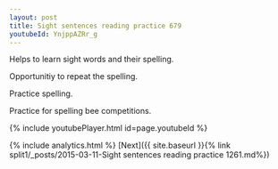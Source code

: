 ```yaml
---
layout: post
title: Sight sentences reading practice 679
youtubeId: YnjppAZRr_g
---
```

 
 
Helps to learn sight words and their spelling.

Opportunitiy to repeat the spelling. 

Practice spelling. 
 
Practice for spelling bee competitions. 
 
{% include youtubePlayer.html id=page.youtubeId %}
 
 
{% include analytics.html %} 
[Next]({{ site.baseurl }}{% link  split1/_posts/2015-03-11-Sight sentences reading practice 1261.md%})
 
